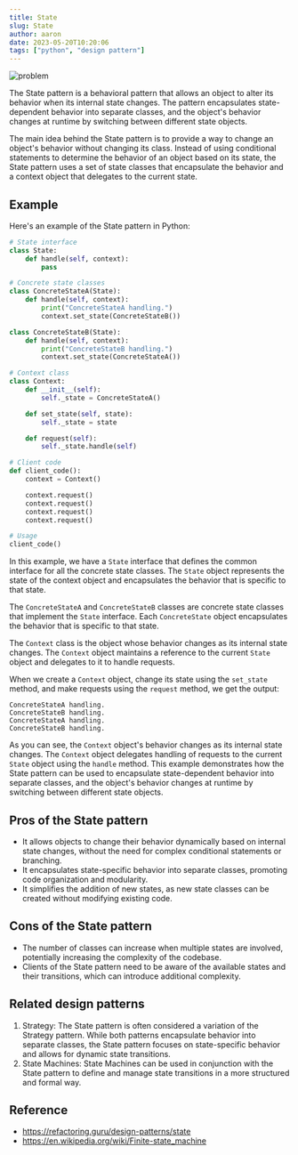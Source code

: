 ```yaml
---
title: State
slug: State
author: aaron
date: 2023-05-20T10:20:06
tags: ["python", "design pattern"]
---
```



![problem](https://refactoring.guru/images/patterns/diagrams/state/problem1.png)

The State pattern is a behavioral pattern that allows an object to alter its behavior when its internal state changes. The pattern encapsulates state-dependent behavior into separate classes, and the object's behavior changes at runtime by switching between different state objects.

The main idea behind the State pattern is to provide a way to change an object's behavior without changing its class. Instead of using conditional statements to determine the behavior of an object based on its state, the State pattern uses a set of state classes that encapsulate the behavior and a context object that delegates to the current state.

## Example

Here's an example of the State pattern in Python:

```python
# State interface
class State:
    def handle(self, context):
        pass

# Concrete state classes
class ConcreteStateA(State):
    def handle(self, context):
        print("ConcreteStateA handling.")
        context.set_state(ConcreteStateB())

class ConcreteStateB(State):
    def handle(self, context):
        print("ConcreteStateB handling.")
        context.set_state(ConcreteStateA())

# Context class
class Context:
    def __init__(self):
        self._state = ConcreteStateA()

    def set_state(self, state):
        self._state = state

    def request(self):
        self._state.handle(self)

# Client code
def client_code():
    context = Context()

    context.request()
    context.request()
    context.request()
    context.request()

# Usage
client_code()
```

In this example, we have a `State` interface that defines the common interface for all the concrete state classes. The `State` object represents the state of the context object and encapsulates the behavior that is specific to that state.

The `ConcreteStateA` and `ConcreteStateB` classes are concrete state classes that implement the `State` interface. Each `ConcreteState` object encapsulates the behavior that is specific to that state.

The `Context` class is the object whose behavior changes as its internal state changes. The `Context` object maintains a reference to the current `State` object and delegates to it to handle requests.

When we create a `Context` object, change its state using the `set_state` method, and make requests using the `request` method, we get the output:

```
ConcreteStateA handling.
ConcreteStateB handling.
ConcreteStateA handling.
ConcreteStateB handling.
```

As you can see, the `Context` object's behavior changes as its internal state changes. The `Context` object delegates handling of requests to the current `State` object using the `handle` method. This example demonstrates how the State pattern can be used to encapsulate state-dependent behavior into separate classes, and the object's behavior changes at runtime by switching between different state objects.

## Pros of the State pattern

- It allows objects to change their behavior dynamically based on internal state changes, without the need for complex conditional statements or branching.
- It encapsulates state-specific behavior into separate classes, promoting code organization and modularity.
- It simplifies the addition of new states, as new state classes can be created without modifying existing code.

## Cons of the State pattern

- The number of classes can increase when multiple states are involved, potentially increasing the complexity of the codebase.
- Clients of the State pattern need to be aware of the available states and their transitions, which can introduce additional complexity.

## Related design patterns

1. Strategy: The State pattern is often considered a variation of the Strategy pattern. While both patterns encapsulate behavior into separate classes, the State pattern focuses on state-specific behavior and allows for dynamic state transitions.
2. State Machines: State Machines can be used in conjunction with the State pattern to define and manage state transitions in a more structured and formal way.

## Reference

- https://refactoring.guru/design-patterns/state
- https://en.wikipedia.org/wiki/Finite-state_machine

